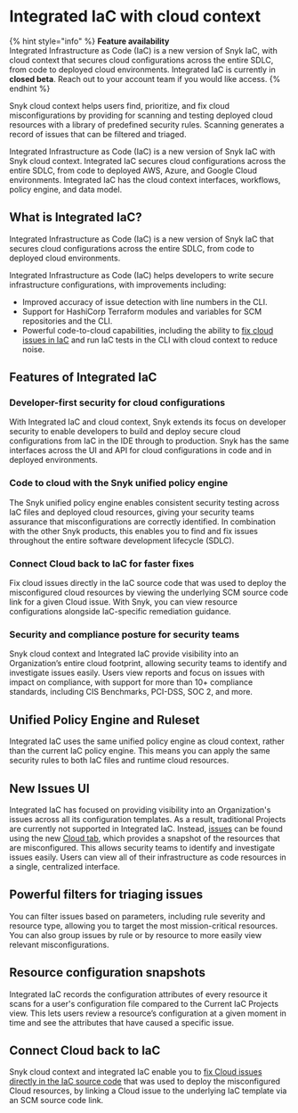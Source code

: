 # Integrated IaC with cloud context

{% hint style="info" %}
**Feature availability**\
Integrated Infrastructure as Code (IaC) is a new version of Snyk IaC, with cloud context that secures cloud configurations across the entire SDLC, from code to deployed cloud environments. Integrated IaC is currently in **closed beta**. Reach out to your account team if you would like access.
{% endhint %}

Snyk cloud context helps users find, prioritize, and fix cloud misconfigurations by providing for scanning and testing deployed cloud resources with a library of predefined security rules. Scanning generates a record of issues that can be filtered and triaged.

Integrated Infrastructure as Code (IaC) is a new version of Snyk IaC with Snyk cloud context. Integrated IaC secures cloud configurations across the entire SDLC, from code to deployed AWS, Azure, and Google Cloud environments. Integrated IaC has the cloud context interfaces, workflows, policy engine, and data model.

## **What is Integrated IaC?**

Integrated Infrastructure as Code (IaC) is a new version of Snyk IaC that secures cloud configurations across the entire SDLC, from code to deployed cloud environments. &#x20;

Integrated Infrastructure as Code (IaC) helps developers to write secure infrastructure configurations, with improvements including:

* Improved accuracy of issue detection with line numbers in the CLI.
* Support for HashiCorp Terraform modules and variables for SCM repositories and the CLI.
* Powerful code-to-cloud capabilities, including the ability to [fix cloud issues in IaC](integrated-infrastructure-as-code/fix-cloud-issues-in-integrated-iac.md) and run IaC tests in the CLI with cloud context to reduce noise.

## Features of Integrated IaC

### Developer-first security for cloud configurations

With Integrated IaC and cloud context, Snyk extends its focus on developer security to enable developers to build and deploy secure cloud configurations from IaC in the IDE through to production. Snyk has the same interfaces across the UI and API for cloud configurations in code and in deployed environments.&#x20;

### Code to cloud with the Snyk unified policy engine

The Snyk unified policy engine enables consistent security testing across IaC files and deployed cloud resources, giving your security teams assurance that misconfigurations are correctly identified. In combination with the other Snyk products, this enables you to find and fix issues throughout the entire software development lifecycle (SDLC).

### Connect Cloud back to IaC for faster fixes

Fix cloud issues directly in the IaC source code that was used to deploy the misconfigured cloud resources by viewing the underlying SCM source code link for a given Cloud issue. With Snyk, you can view resource configurations alongside IaC-specific remediation guidance.

### Security and compliance posture for security teams

Snyk cloud context and Integrated IaC provide visibility into an Organization’s entire cloud footprint, allowing security teams to identify and investigate issues easily. Users view reports and focus on issues with impact on compliance, with support for more than 10+ compliance standards, including CIS Benchmarks, PCI-DSS, SOC 2, and more.

## Unified Policy Engine and Ruleset

Integrated IaC uses the same unified policy engine as cloud context, rather than the current IaC policy engine. This means you can apply the same security rules to both IaC files and runtime cloud resources.

## New Issues UI

Integrated IaC has focused on providing visibility into an Organization's issues across all its configuration templates. As a result, traditional Projects are currently not supported in Integrated IaC. Instead, [issues](snyk-cloud-issues/) can be found using the new [Cloud tab](snyk-cloud-issues/view-cloud-issues-in-the-snyk-web-ui.md), which provides a snapshot of the resources that are misconfigured. This allows security teams to identify and investigate issues easily. Users can view all of their infrastructure as code resources in a single, centralized interface.

## Powerful filters for triaging issues

You can filter issues based on parameters, including rule severity and resource type, allowing you to target the most mission-critical resources. You can also group issues by rule or by resource to more easily view relevant misconfigurations.

## Resource configuration snapshots

Integrated IaC records the configuration attributes of every resource it scans for a user's configuration file compared to the Current IaC Projects view. This lets users review a resource’s configuration at a given moment in time and see the attributes that have caused a specific issue.

## Connect Cloud back to IaC

Snyk cloud context and integrated IaC enable you to [fix Cloud issues directly in the IaC source code](integrated-infrastructure-as-code/fix-cloud-issues-in-integrated-iac.md) that was used to deploy the misconfigured Cloud resources, by linking a Cloud issue to the underlying IaC template via an SCM source code link.

